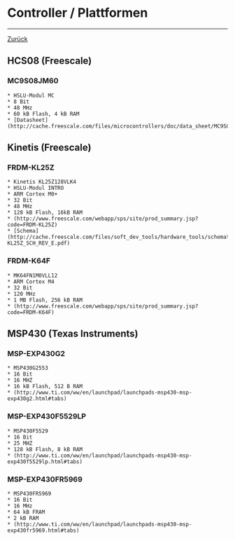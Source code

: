 # Controller / Plattformen

---

[Zurück](README.md)

## HCS08 (Freescale)

### MC9S08JM60
    * HSLU-Modul MC
    * 8 Bit
    * 48 MHz
    * 60 kB Flash, 4 kB RAM
    * [Datasheet](http://cache.freescale.com/files/microcontrollers/doc/data_sheet/MC9S08JM60.pdf)

## Kinetis (Freescale)

### FRDM-KL25Z
    * Kinetis KL25Z128VLK4
    * HSLU-Modul INTRO
    * ARM Cortex M0+
    * 32 Bit
    * 48 MHz
    * 128 kB Flash, 16kB RAM
    * (http://www.freescale.com/webapp/sps/site/prod_summary.jsp?code=FRDM-KL25Z)
    * [Schema](http://cache.freescale.com/files/soft_dev_tools/hardware_tools/schematics/FRDM-KL25Z_SCH_REV_E.pdf)

### FRDM-K64F
    * MK64FN1M0VLL12
    * ARM Cortex M4
    * 32 Bit
    * 120 MHz
    * 1 MB Flash, 256 kB RAM
    * (http://www.freescale.com/webapp/sps/site/prod_summary.jsp?code=FRDM-K64F)

## MSP430 (Texas Instruments)

### MSP-EXP430G2
    * MSP430G2553
    * 16 Bit
    * 16 MHZ
    * 16 kB Flash, 512 B RAM
    * (http://www.ti.com/ww/en/launchpad/launchpads-msp430-msp-exp430g2.html#tabs)

### MSP-EXP430F5529LP
    * MSP430F5529
    * 16 Bit
    * 25 MHZ
    * 128 kB Flash, 8 kB RAM
    * (http://www.ti.com/ww/en/launchpad/launchpads-msp430-msp-exp430f5529lp.html#tabs)

### MSP-EXP430FR5969
    * MSP430FR5969
    * 16 Bit
    * 16 MHz
    * 64 kB FRAM
    * 2 kB RAM
    * (http://www.ti.com/ww/en/launchpad/launchpads-msp430-msp-exp430fr5969.html#tabs)

